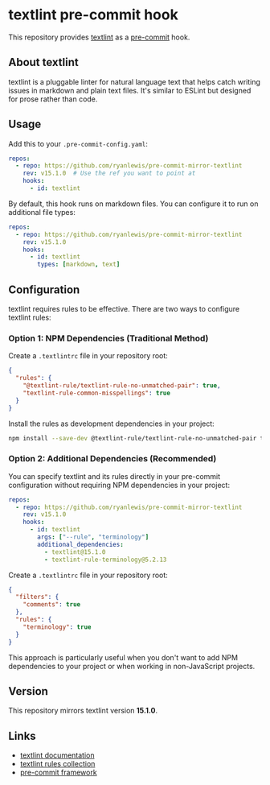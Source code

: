 # textlint pre-commit hook

This repository provides [textlint](https://github.com/textlint/textlint) as a [pre-commit](https://pre-commit.com/) hook.

## About textlint

textlint is a pluggable linter for natural language text that helps catch writing issues in markdown and plain text files. It's similar to ESLint but designed for prose rather than code.

## Usage

Add this to your `.pre-commit-config.yaml`:

```yaml
repos:
  - repo: https://github.com/ryanlewis/pre-commit-mirror-textlint
    rev: v15.1.0  # Use the ref you want to point at
    hooks:
      - id: textlint
```

By default, this hook runs on markdown files. You can configure it to run on additional file types:

```yaml
repos:
  - repo: https://github.com/ryanlewis/pre-commit-mirror-textlint
    rev: v15.1.0
    hooks:
      - id: textlint
        types: [markdown, text]
```

## Configuration

textlint requires rules to be effective. There are two ways to configure textlint rules:

### Option 1: NPM Dependencies (Traditional Method)

Create a `.textlintrc` file in your repository root:

```json
{
  "rules": {
    "@textlint-rule/textlint-rule-no-unmatched-pair": true,
    "textlint-rule-common-misspellings": true
  }
}
```

Install the rules as development dependencies in your project:

```bash
npm install --save-dev @textlint-rule/textlint-rule-no-unmatched-pair textlint-rule-common-misspellings
```

### Option 2: Additional Dependencies (Recommended)

You can specify textlint and its rules directly in your pre-commit configuration without requiring NPM dependencies in your project:

```yaml
repos:
  - repo: https://github.com/ryanlewis/pre-commit-mirror-textlint
    rev: v15.1.0
    hooks:
      - id: textlint
        args: ["--rule", "terminology"]
        additional_dependencies:
          - textlint@15.1.0
          - textlint-rule-terminology@5.2.13
```

Create a `.textlintrc` file in your repository root:

```json
{
  "filters": {
    "comments": true
  },
  "rules": {
    "terminology": true
  }
}
```

This approach is particularly useful when you don't want to add NPM dependencies to your project or when working in non-JavaScript projects.

## Version

This repository mirrors textlint version **15.1.0**.

## Links

- [textlint documentation](https://textlint.github.io/)
- [textlint rules collection](https://github.com/textlint/textlint/wiki/Collection-of-textlint-rule)
- [pre-commit framework](https://pre-commit.com/)